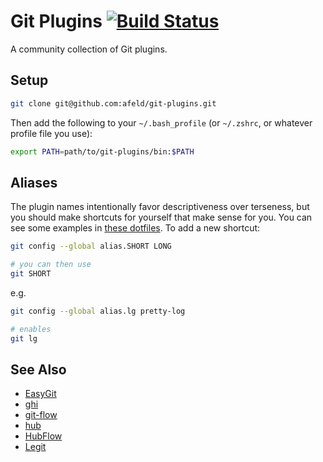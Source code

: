 # Git Plugins [![Build Status](https://travis-ci.org/afeld/git-plugins.svg?branch=travis)](https://travis-ci.org/afeld/git-plugins)

A community collection of Git plugins.

## Setup

```bash
git clone git@github.com:afeld/git-plugins.git
```

Then add the following to your `~/.bash_profile` (or `~/.zshrc`, or whatever profile file you use):

```bash
export PATH=path/to/git-plugins/bin:$PATH
```

## Aliases

The plugin names intentionally favor descriptiveness over terseness, but you should make shortcuts for yourself that make sense for you.  You can see some examples in [these dotfiles](https://github.com/afeld/dotfiles/blob/4fa98929b36694eb67f96508297c29fbb980a6cb/gitconfig#L16-L21).  To add a new shortcut:

```bash
git config --global alias.SHORT LONG

# you can then use
git SHORT
```

e.g.

```bash
git config --global alias.lg pretty-log

# enables
git lg
```

## See Also

* [EasyGit](https://people.gnome.org/~newren/eg/)
* [ghi](https://github.com/stephencelis/ghi)
* [git-flow](https://github.com/nvie/gitflow)
* [hub](http://hub.github.com/)
* [HubFlow](http://datasift.github.io/gitflow/)
* [Legit](http://www.git-legit.org/)
